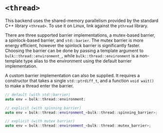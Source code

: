 # `<thread>`

This backend uses the shared-memory parallelism provided by the standard C++
library `<thread>`. To use it on Linux, link against the `pthread` library.

There are three supported barrier implementations, a mutex-based barrier, a 
spinlock-based barrier, and `std::barier`. The mutex barrier is more
energy efficient, however the spinlock barrier is significantly faster. Choosing
the barrier can be done by passing a template argument to
`bulk::thread::environment_`, while `bulk::thread::environment` is a
non-template type alias to the environment using the default barrier
implementation.

A custom barrier implementation can also be supplied. It requires a constructor
that takes a single `std::ptrdiff_t`, and a function `void wait()` to make a
thread enter the barrier.

```cpp
// default (with std::barrier)
auto env = bulk::thread::environment; 

// explicit (with spinning barrier)
auto env = bulk::thread::environment_<bulk::thread::spinning_barrier>; 

// explicit (with mutex barrier)
auto env = bulk::thread::environment_<bulk::thread::mutex_barrier>; 
```
